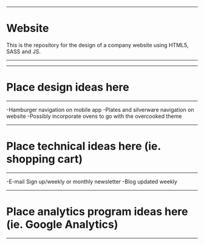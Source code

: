 ******************************************************************************************
# Website                                                                                
This is the repository for the design of a company website using HTML5, SASS and JS.  
******************************************************************************************





******************************************************************************************
# Place design ideas here

*****************************************************************************************
-Hamburger navigation on mobile app
-Plates and silverware navigation on website
-Possibly incorporate ovens to go with the overcooked theme

******************************************************************************************
# Place technical ideas here (ie. shopping cart)

******************************************************************************************
-E-mail Sign up/weekly or monthly newsletter
-Blog updated weekly




******************************************************************************************
# Place analytics program ideas here (ie. Google Analytics)

******************************************************************************************
